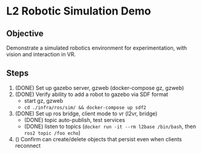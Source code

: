 # L2 Robotic Simulation Demo

## Objective

Demonstrate a simulated robotics environment for experimentation, with vision and interaction in VR.

## Steps

1. (DONE) Set up gazebo server, gzweb (docker-compose gz, gzweb)
1. (DONE) Verify ability to add a robot to gazebo via SDF format 
   *  start gz, gzweb
   *  `cd ./infra/ros/sim/ && docker-compose up sdf2`
1. (DONE) Set up ros bridge, client mode to vr (l2vr, bridge)
   *  (DONE) topic auto-publish, test services
   *  (DONE) listen to topics (`docker run -it --rm l2base /bin/bash`, then `ros2 topic /foo echo`)
1. () Confirm can create/delete objects that persist even when clients reconnect
